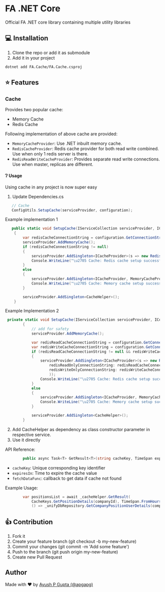 # FA .NET Core

Official FA .NET core library containing multiple utility libraries

## 💻 Installation

1. Clone the repo or add it as submodule
2. Add it in your project

```shell
dotnet add FA.Cache/FA.Cache.csproj
```

## ⭐ Features

### Cache

Provides two popular cache:

- Memory Cache
- Redis Cache

Following implementation of above cache are provided:

- `MemoryCacheProvider`: Use .NET inbuilt memory cache.
- `RedisCacheProvider`: Redis cache provider for both read write combined. Use when only 1 redis server is there.
- `RedisReadWriteCacheProvider`: Provides separate read write connections. Use when master, replicas are different.

#### ❔ Usage

Using cache in any project is now super easy

1. Update Dependencies.cs

```csharp
   // Cache
   ConfigUtils.SetupCache(serviceProvider, configuration);
```

Example implementation 1

```csharp
   public static void SetupCache(IServiceCollection serviceProvider, IConfiguration configuration)
    {
        var redisCacheConnectionString = configuration.GetConnectionString("RedisCache");
        serviceProvider.AddMemoryCache();
        if (redisCacheConnectionString != null)
        {
            serviceProvider.AddSingleton<ICacheProvider>(s => new RedisCacheProvider(redisCacheConnectionString));
            Console.WriteLine("\u2705 Cache: Redis cache setup successful");
        }
        else
        {
            serviceProvider.AddSingleton<ICacheProvider, MemoryCacheProvider>();
            Console.WriteLine("\u2705 Cache: Memory cache setup successful");
        }

        serviceProvider.AddSingleton<CacheHelper>();
    }
```

Example Implementation 2

```csharp
 private static void SetupCache(IServiceCollection serviceProvider, IConfiguration configuration)
        {
            // add for safety
            serviceProvider.AddMemoryCache();

            var redisReadCacheConnectionString = configuration.GetConnectionString("RedisReadCache");
            var redisWriteCacheConnectionString = configuration.GetConnectionString("RedisWriteCache");
            if (redisReadCacheConnectionString != null && redisWriteCacheConnectionString != null)
            {
                serviceProvider.AddSingleton<ICacheProvider>(s => new RedisReadWriteCacheProvider(
                    redisReadOnlyConnectionString: redisReadCacheConnectionString,
                    redisWriteOnlyConnectionString: redisWriteCacheConnectionString
                    ));
                Console.WriteLine("\u2705 Cache: Redis cache setup successful");
            }
            else
            {
                serviceProvider.AddSingleton<ICacheProvider, MemoryCacheProvider>();
                Console.WriteLine("\u2705 Cache: Memory cache setup successful");
            }

            serviceProvider.AddSingleton<CacheHelper>();
        }
```

2. Add CacheHelper as dependency as class constructor parameter in respective service.
3. Use it directly

API Reference:

```csharp
        public async Task<T> GetResult<T>(string cacheKey, TimeSpan expiresIn, Func<Task<T>> fetchDataFunc)
```

- `cacheKey`: Unique corresponding key identifier
- `expiresIn`: Time to expire the cache value
- `fetchDataFunc`: callback to get data if cache not found

Example Usage: 

```csharp
        var positionsList = await _cacheHelper.GetResult(
            CacheKeys.GetPositionDetails(companyId), TimeSpan.FromHours(1),
            () => _unifyDbRepository.GetCompanyPositionUserDetails(companyId));
```

## 👍 Contribution
1. Fork it
2. Create your feature branch (git checkout -b my-new-feature)
3. Commit your changes (git commit -m 'Add some feature')
4. Push to the branch (git push origin my-new-feature)
5. Create new Pull Request

## Author

Made with ❤️ by [Ayush P Gupta (@apgapg)](https://github.com/apgapg)
